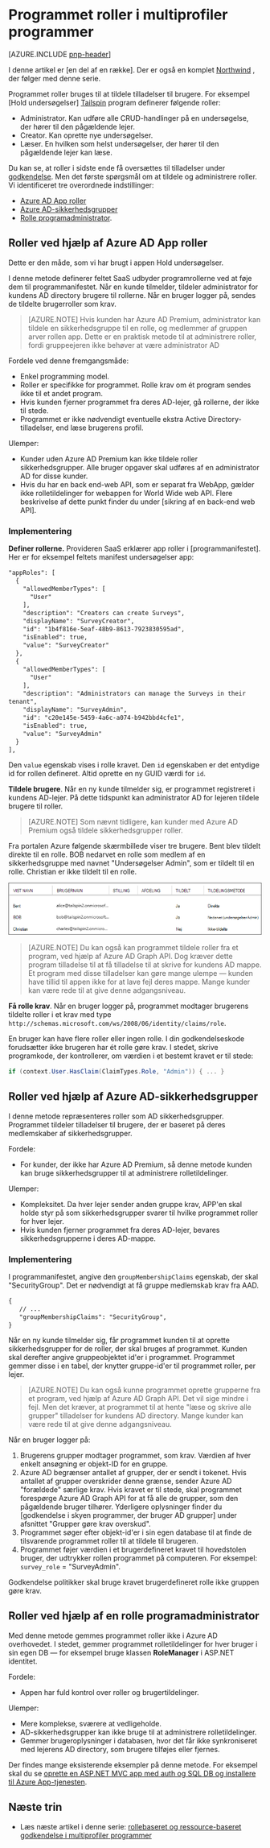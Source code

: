 <properties
   pageTitle="Programmet roller | Microsoft Azure"
   description="Hvordan du udfører godkendelse ved hjælp af programmet roller"
   services=""
   documentationCenter="na"
   authors="MikeWasson"
   manager="roshar"
   editor=""
   tags=""/>

<tags
   ms.service="guidance"
   ms.devlang="dotnet"
   ms.topic="article"
   ms.tgt_pltfrm="na"
   ms.workload="na"
   ms.date="02/16/2016"
   ms.author="mwasson"/>

#  <a name="application-roles-in-multitenant-applications"></a>Programmet roller i multiprofiler programmer

[AZURE.INCLUDE [pnp-header](../../includes/guidance-pnp-header-include.md)]

I denne artikel er [en del af en række]. Der er også en komplet [Northwind] , der følger med denne serie.

Programmet roller bruges til at tildele tilladelser til brugere. For eksempel [Hold undersøgelser] [ Tailspin] program definerer følgende roller:

- Administrator. Kan udføre alle CRUD-handlinger på en undersøgelse, der hører til den pågældende lejer.
- Creator. Kan oprette nye undersøgelser.
- Læser. En hvilken som helst undersøgelser, der hører til den pågældende lejer kan læse.

Du kan se, at roller i sidste ende få oversættes til tilladelser under [godkendelse]. Men det første spørgsmål om at tildele og administrere roller. Vi identificeret tre overordnede indstillinger:

-   [Azure AD App roller](#roles-using-azure-ad-app-roles)
-   [Azure AD-sikkerhedsgrupper](#roles-using-azure-ad-security-groups)
-   [Rolle programadministrator](#roles-using-an-application-role-manager).

## <a name="roles-using-azure-ad-app-roles"></a>Roller ved hjælp af Azure AD App roller

Dette er den måde, som vi har brugt i appen Hold undersøgelser.

I denne metode definerer feltet SaaS udbyder programrollerne ved at føje dem til programmanifestet. Når en kunde tilmelder, tildeler administrator for kundens AD directory brugere til rollerne. Når en bruger logger på, sendes de tildelte brugerroller som krav.

> [AZURE.NOTE] Hvis kunden har Azure AD Premium, administrator kan tildele en sikkerhedsgruppe til en rolle, og medlemmer af gruppen arver rollen app. Dette er en praktisk metode til at administrere roller, fordi gruppeejeren ikke behøver at være administrator AD

Fordele ved denne fremgangsmåde:

-   Enkel programming model.
-   Roller er specifikke for programmet. Rolle krav om ét program sendes ikke til et andet program.
-   Hvis kunden fjerner programmet fra deres AD-lejer, gå rollerne, der ikke til stede.
-   Programmet er ikke nødvendigt eventuelle ekstra Active Directory-tilladelser, end læse brugerens profil.

Ulemper:

- Kunder uden Azure AD Premium kan ikke tildele roller sikkerhedsgrupper. Alle bruger opgaver skal udføres af en administrator AD for disse kunder.
- Hvis du har en back end-web API, som er separat fra WebApp, gælder ikke rolletildelinger for webappen for World Wide web API. Flere beskrivelse af dette punkt finder du under [sikring af en back-end web API].

### <a name="implementation"></a>Implementering

**Definer rollerne.** Provideren SaaS erklærer app roller i [programmanifestet]. Her er for eksempel feltets manifest undersøgelser app:

```
"appRoles": [
  {
    "allowedMemberTypes": [
      "User"
    ],
    "description": "Creators can create Surveys",
    "displayName": "SurveyCreator",
    "id": "1b4f816e-5eaf-48b9-8613-7923830595ad",
    "isEnabled": true,
    "value": "SurveyCreator"
  },
  {
    "allowedMemberTypes": [
      "User"
    ],
    "description": "Administrators can manage the Surveys in their tenant",
    "displayName": "SurveyAdmin",
    "id": "c20e145e-5459-4a6c-a074-b942bbd4cfe1",
    "isEnabled": true,
    "value": "SurveyAdmin"
  }
],
```

Den `value` egenskab vises i rolle kravet. Den `id` egenskaben er det entydige id for rollen defineret. Altid oprette en ny GUID værdi for `id`.

**Tildele brugere**. Når en ny kunde tilmelder sig, er programmet registreret i kundens AD-lejer. På dette tidspunkt kan administrator AD for lejeren tildele brugere til roller.

> [AZURE.NOTE] Som nævnt tidligere, kan kunder med Azure AD Premium også tildele sikkerhedsgrupper roller.

Fra portalen Azure følgende skærmbillede viser tre brugere. Bent blev tildelt direkte til en rolle. BOB nedarvet en rolle som medlem af en sikkerhedsgruppe med navnet "Undersøgelser Admin", som er tildelt til en rolle. Christian er ikke tildelt til en rolle.

![Tildelte brugere](media/guidance-multitenant-identity/role-assignments.png)

> [AZURE.NOTE] Du kan også kan programmet tildele roller fra et program, ved hjælp af Azure AD Graph API.  Dog kræver dette program tilladelse til at få tilladelse til at skrive for kundens AD mappe. Et program med disse tilladelser kan gøre mange ulempe &mdash; kunden have tillid til appen ikke for at lave fejl deres mappe. Mange kunder kan være rede til at give denne adgangsniveau.

**Få rolle krav**. Når en bruger logger på, programmet modtager brugerens tildelte roller i et krav med type `http://schemas.microsoft.com/ws/2008/06/identity/claims/role`.  

En bruger kan have flere roller eller ingen rolle. I din godkendelseskode forudsætter ikke brugeren har ét rolle gøre krav. I stedet, skrive programkode, der kontrollerer, om værdien i et bestemt kravet er til stede:

```csharp
if (context.User.HasClaim(ClaimTypes.Role, "Admin")) { ... }
```

## <a name="roles-using-azure-ad-security-groups"></a>Roller ved hjælp af Azure AD-sikkerhedsgrupper

I denne metode repræsenteres roller som AD sikkerhedsgrupper. Programmet tildeler tilladelser til brugere, der er baseret på deres medlemskaber af sikkerhedsgrupper.

Fordele:

-   For kunder, der ikke har Azure AD Premium, så denne metode kunden kan bruge sikkerhedsgrupper til at administrere rolletildelinger.

Ulemper:

- Kompleksitet. Da hver lejer sender anden gruppe krav, APP'en skal holde styr på som sikkerhedsgrupper svarer til hvilke programmet roller for hver lejer.
- Hvis kunden fjerner programmet fra deres AD-lejer, bevares sikkerhedsgrupperne i deres AD-mappe.

### <a name="implementation"></a>Implementering

I programmanifestet, angive den `groupMembershipClaims` egenskab, der skal "SecurityGroup". Det er nødvendigt at få gruppe medlemskab krav fra AAD.

```
{
   // ...
   "groupMembershipClaims": "SecurityGroup",
}
```

Når en ny kunde tilmelder sig, får programmet kunden til at oprette sikkerhedsgrupper for de roller, der skal bruges af programmet. Kunden skal derefter angive gruppeobjektet id'er i programmet. Programmet gemmer disse i en tabel, der knytter gruppe-id'er til programmet roller, per lejer.

> [AZURE.NOTE] Du kan også kunne programmet oprette grupperne fra et program, ved hjælp af Azure AD Graph API.  Det vil sige mindre i fejl. Men det kræver, at programmet til at hente "læse og skrive alle grupper" tilladelser for kundens AD directory. Mange kunder kan være rede til at give denne adgangsniveau.

Når en bruger logger på:

1.  Brugerens grupper modtager programmet, som krav. Værdien af hver enkelt ansøgning er objekt-ID for en gruppe.
2.  Azure AD begrænser antallet af grupper, der er sendt i tokenet. Hvis antallet af grupper overskrider denne grænse, sender Azure AD "forældede" særlige krav. Hvis kravet er til stede, skal programmet forespørge Azure AD Graph API for at få alle de grupper, som den pågældende bruger tilhører. Yderligere oplysninger finder du [godkendelse i skyen programmer, der bruger AD grupper] under afsnittet "Grupper gøre krav overskud".
3.  Programmet søger efter objekt-id'er i sin egen database til at finde de tilsvarende programmet roller til at tildele til brugeren.
4.  Programmet føjer værdien i et brugerdefineret kravet til hovedstolen bruger, der udtrykker rollen programmet på computeren. For eksempel: `survey_role` = "SurveyAdmin".

Godkendelse politikker skal bruge kravet brugerdefineret rolle ikke gruppen gøre krav.

## <a name="roles-using-an-application-role-manager"></a>Roller ved hjælp af en rolle programadministrator

Med denne metode gemmes programmet roller ikke i Azure AD overhovedet. I stedet, gemmer programmet rolletildelinger for hver bruger i sin egen DB &mdash; for eksempel bruge klassen **RoleManager** i ASP.NET identitet.

Fordele:

-   Appen har fuld kontrol over roller og brugertildelinger.

Ulemper:

- Mere komplekse, sværere at vedligeholde.
- AD-sikkerhedsgrupper kan ikke bruge til at administrere rolletildelinger.
- Gemmer brugeroplysninger i databasen, hvor det får ikke synkroniseret med lejerens AD directory, som brugere tilføjes eller fjernes.   

Der findes mange eksisterende eksempler på denne metode. For eksempel skal du se [oprette en ASP.NET MVC app med auth og SQL DB og installere til Azure App-tjenesten].

## <a name="next-steps"></a>Næste trin

- Læs næste artikel i denne serie: [rollebaseret og ressource-baseret godkendelse i multiprofiler programmer][godkendelse]

<!-- Links -->
[Tailspin]: guidance-multitenant-identity-tailspin.md
[en del af en serie]: guidance-multitenant-identity.md
[godkendelse]: guidance-multitenant-identity-authorize.md
[Sikring af en back end-web API]: guidance-multitenant-identity-web-api.md
[Oprette en ASP.NET MVC app med auth og SQL DB og installere til Azure App-tjenesten]: ../app-service-web/web-sites-dotnet-deploy-aspnet-mvc-app-membership-oauth-sql-database.md
[progammanifest]: ../active-directory/active-directory-application-manifest.md
[Northwind]: https://github.com/Azure-Samples/guidance-identity-management-for-multitenant-apps
